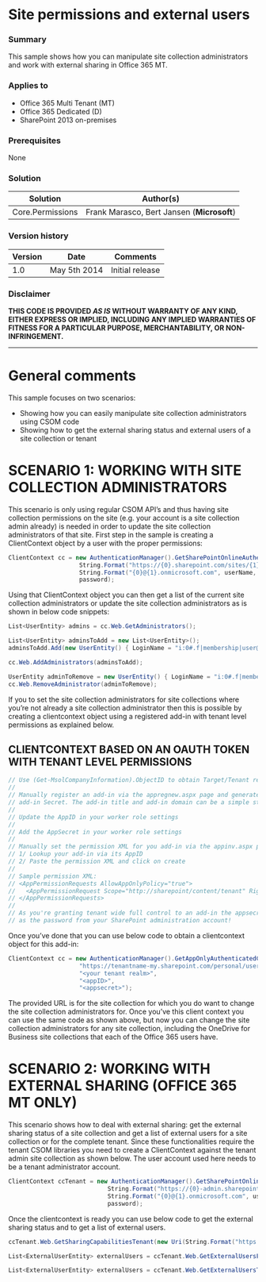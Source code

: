 # Site permissions and external users #

### Summary ###
This sample shows how you can manipulate site collection administrators and work with external sharing in Office 365 MT.

### Applies to ###
-  Office 365 Multi Tenant (MT)
-  Office 365 Dedicated (D)
-  SharePoint 2013 on-premises

### Prerequisites ###
None

### Solution ###
Solution | Author(s)
---------|----------
Core.Permissions | Frank Marasco, Bert Jansen (**Microsoft**)

### Version history ###
Version  | Date | Comments
---------| -----| --------
1.0  | May 5th 2014 | Initial release

### Disclaimer ###
**THIS CODE IS PROVIDED *AS IS* WITHOUT WARRANTY OF ANY KIND, EITHER EXPRESS OR IMPLIED, INCLUDING ANY IMPLIED WARRANTIES OF FITNESS FOR A PARTICULAR PURPOSE, MERCHANTABILITY, OR NON-INFRINGEMENT.**


----------

# General comments #
This sample focuses on two scenarios:
-  Showing how you can easily manipulate site collection administrators using CSOM code
-  Showing how to get the external sharing status and external users of a site collection or tenant

# SCENARIO 1: WORKING WITH SITE COLLECTION ADMINISTRATORS #
This scenario is only using regular CSOM API’s and thus having site collection permissions on the site (e.g. your account is a site collection admin already) is needed in order to update the site collection administrators of that site. First step in the sample is creating a ClientContext object by a user with the proper permissions:

```C#
ClientContext cc = new AuthenticationManager().GetSharePointOnlineAuthenticatedContextTenant(
                    String.Format("https://{0}.sharepoint.com/sites/{1}", tenantName, siteName),
                    String.Format("{0}@{1}.onmicrosoft.com", userName, tenantName), 
                    password); 
```

Using that ClientContext object you can then get a list of the current site collection administrators or update the site collection administrators as is shown in below code snippets:

```C#
List<UserEntity> admins = cc.Web.GetAdministrators();

List<UserEntity> adminsToAdd = new List<UserEntity>();
adminsToAdd.Add(new UserEntity() { LoginName = "i:0#.f|membership|user@domain" });

cc.Web.AddAdministrators(adminsToAdd);

UserEntity adminToRemove = new UserEntity() { LoginName = "i:0#.f|membership|user@domain" };
cc.Web.RemoveAdministrator(adminToRemove);
```

If you to set the site collection administrators for site collections where you’re not already a site collection administrator then this is possible by creating a clientcontext object using a registered add-in with tenant level permissions as explained below.

## CLIENTCONTEXT BASED ON AN OAUTH TOKEN WITH TENANT LEVEL PERMISSIONS ##

```C#
// Use (Get-MsolCompanyInformation).ObjectID to obtain Target/Tenant realm: <guid>
//
// Manually register an add-in via the appregnew.aspx page and generate an add-in ID and 
// add-in Secret. The add-in title and add-in domain can be a simple string like "MyApp"
//
// Update the AppID in your worker role settings
//
// Add the AppSecret in your worker role settings 
//
// Manually set the permission XML for you add-in via the appinv.aspx page:
// 1/ Lookup your add-in via its AppID
// 2/ Paste the permission XML and click on create
//
// Sample permission XML:
// <AppPermissionRequests AllowAppOnlyPolicy="true">
//   <AppPermissionRequest Scope="http://sharepoint/content/tenant" Right="FullControl" />
// </AppPermissionRequests>
//
// As you're granting tenant wide full control to an add-in the appsecret is as important
// as the password from your SharePoint administration account!
```

Once you’ve done that you can use below code to obtain a clientcontext object for this add-in:

```C#
ClientContext cc = new AuthenticationManager().GetAppOnlyAuthenticatedContext(
                    "https://tenantname-my.sharepoint.com/personal/user2", 
                    "<your tenant realm>", 
                    "<appID>", 
                    "<appsecret>");
```

The provided URL is for the site collection for which you do want to change the site collection administrators for. Once you’ve this client context you can use the same code as shown above, but now you can change the site collection administrators for any site collection, including the OneDrive for Business site collections that each of the Office 365 users have.

# SCENARIO 2: WORKING WITH EXTERNAL SHARING (OFFICE 365 MT ONLY) #
This scenario shows how to deal with external sharing: get the external sharing status of a site collection and get a list of external users for a site collection or for the complete tenant. Since these functionalities require the tenant CSOM libraries you need to create a ClientContext against the tenant admin site collection as shown below. The user account used here needs to be a tenant administrator account.

```C#
ClientContext ccTenant = new AuthenticationManager().GetSharePointOnlineAuthenticatedContextTenant(
                            String.Format("https://{0}-admin.sharepoint.com/", tenantName), 
                            String.Format("{0}@{1}.onmicrosoft.com", userName, tenantName), 
                            password);
```

Once the clientcontext is ready you can use below code to get the external sharing status and to get a list of external users.

```C#
ccTenant.Web.GetSharingCapabilitiesTenant(new Uri(String.Format("https://{0}.sharepoint.com/sites/{1}", tenantName, siteName)))

List<ExternalUserEntity> externalUsers = ccTenant.Web.GetExternalUsersForSiteTenant(new Uri(String.Format("https://{0}.sharepoint.com/sites/{1}", tenantName, siteName)));

List<ExternalUserEntity> externalUsers = ccTenant.Web.GetExternalUsersTenant();
```

